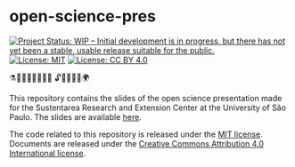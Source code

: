 # open-science-pres

<!-- badges: start -->
[![Project Status: WIP – Initial development is in progress, but there
has not yet been a stable, usable release suitable for the
public.](https://www.repostatus.org/badges/latest/wip.svg)](https://www.repostatus.org/#wip)
[![License:
MIT](https://img.shields.io/badge/license-MIT-green)](https://choosealicense.com/licenses/mit/)
[![License: CC BY
4.0](https://img.shields.io/badge/License-CC_BY_4.0-lightgrey.svg)](https://creativecommons.org/licenses/by/4.0/)
<!-- badges: end -->

⚗️🧪🧫🧬🔬🔭📡🔎 🔓⛓️‍💥🌊✊🌍

This repository contains the slides of the open science presentation made for the Sustentarea Research and Extension Center at the University of São Paulo. The slides are available [here](https://danielvartan.github.io/open-science-pres/).

The code related to this repository is released under the [MIT
license](https://opensource.org/license/mit/). Documents are released under the [Creative Commons Attribution 4.0 International
license](https://creativecommons.org/licenses/by/4.0/).

